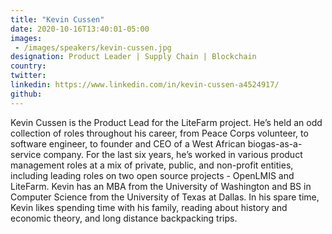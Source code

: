 ```yaml
---
title: "Kevin Cussen"
date: 2020-10-16T13:40:01-05:00
images:
 - /images/speakers/kevin-cussen.jpg
designation: Product Leader | Supply Chain | Blockchain
country: 
twitter: 
linkedin: https://www.linkedin.com/in/kevin-cussen-a4524917/
github: 
---
```


Kevin Cussen is the Product Lead for the LiteFarm project. He’s held an odd collection of roles throughout his career, from Peace Corps volunteer, to software engineer, to founder and CEO of a West African biogas-as-a-service company. For the last six years, he’s worked in various product management roles at a mix of private, public, and non-profit entities, including leading roles on two open source projects - OpenLMIS and LiteFarm. Kevin has an MBA from the University of Washington and BS in Computer Science from the University of Texas at Dallas. In his spare time, Kevin likes spending time with his family, reading about history and economic theory, and long distance backpacking trips. 
